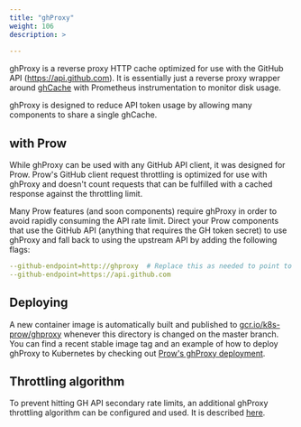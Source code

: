 ```yaml
---
title: "ghProxy"
weight: 106
description: >
  
---
```


ghProxy is a reverse proxy HTTP cache optimized for use with the GitHub API (https://api.github.com).
It is essentially just a reverse proxy wrapper around [ghCache](/docs/ghproxy/ghcache/) 
with Prometheus instrumentation to monitor disk usage.

ghProxy is designed to reduce API token usage by allowing many components to
share a single ghCache.

## with Prow

While ghProxy can be used with any GitHub API client, it was designed for Prow.
Prow's GitHub client request throttling is optimized for use with ghProxy and
doesn't count requests that can be fulfilled with a cached response against the
throttling limit.

Many Prow features (and soon components) require ghProxy in order to avoid
rapidly consuming the API rate limit. Direct your Prow components that use the
GitHub API (anything that requires the GH token secret) to use ghProxy and fall
back to using the upstream API by adding the following flags:

```yaml
--github-endpoint=http://ghproxy  # Replace this as needed to point to your ghProxy instance.
--github-endpoint=https://api.github.com
```

## Deploying

A new container image is automatically built and published to
[gcr.io/k8s-prow/ghproxy](https://gcr.io/k8s-prow/ghproxy) whenever this
directory is changed on the master branch. You can find a recent stable image
tag and an example of how to deploy ghProxy to Kubernetes by checking out
[Prow's ghProxy deployment](https://github.com/kubernetes/test-infra/blob/master/config/prow/cluster/ghproxy.yaml).

## Throttling algorithm

To prevent hitting GH API secondary rate limits, an additional ghProxy throttling
algorithm can be configured and used. It is described [here](/docs/ghproxy/throttling-algorithm/).
